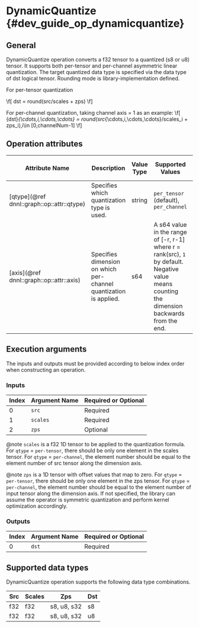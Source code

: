 # DynamicQuantize {#dev_guide_op_dynamicquantize}

## General

DynamicQuantize operation converts a f32 tensor to a quantized (s8 or u8)
tensor. It supports both per-tensor and per-channel asymmetric linear
quantization. The target quantized data type is specified via the data type of
dst logical tensor. Rounding mode is library-implementation defined.

For per-tensor quantization

  \f[ dst = round(src/scales + zps) \f]

For per-channel quantization, taking channel axis = 1 as an example:
  \f[ {dst}_{\cdots,i,\cdots,\cdots} =
  round(src_{\cdots,i,\cdots,\cdots}/scales_i + zps_i),i\in [0,channelNum-1] \f]

## Operation attributes

Attribute Name | Description | Value Type |Supported Values | Required or Optional
-- | -- | --| --|--
[qtype](@ref dnnl::graph::op::attr::qtype) | Specifies which quantization type is used. |string | `per_tensor` (default), `per_channel` | Optional
[axis](@ref dnnl::graph::op::attr::axis) | Specifies dimension on which per-channel quantization is applied. |s64 | A s64 value in the range of [-r, r-1] where r = rank(src), `1` by default. Negative value means counting the dimension backwards from the end. | Optional

## Execution arguments

The inputs and outputs must be provided according to below index order when
constructing an operation.

### Inputs

Index | Argument Name | Required or Optional
----- | ------------- | --------------------
0     | `src`         | Required
1     | `scales`      | Required
2     | `zps`         | Optional

@note `scales` is a f32 1D tensor to be applied to the quantization formula. For
`qtype` = `per-tensor`, there should be only one element in the scales tensor.
For `qtype` = `per-channel`, the element number should be equal to the element
number of src tensor along the dimension axis.

@note `zps` is a 1D tensor with offset values that map to zero. For `qtype` = `per-tensor`, there should be only one
element in the zps tensor. For `qtype` = `per-channel`, the element number should be
equal to the element number of input tensor along the dimension axis. If not
specified, the library can assume the operator is symmetric quantization and
perform kernel optimization accordingly.

### Outputs

Index | Argument Name | Required or Optional
----- | ------------- | --------------------
0     | `dst`         | Required

## Supported data types

DynamicQuantize operation supports the following data type combinations.

Src |Scales  | Zps       | Dst
----        | -------   | ---|--
f32 |f32         | s8, u8, s32 | s8
f32 |f32        | s8, u8, s32 | u8

